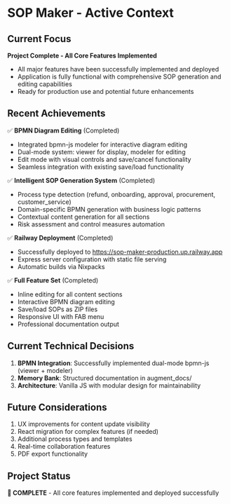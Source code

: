 # SOP Maker - Active Context

## Current Focus
**Project Complete - All Core Features Implemented**
- All major features have been successfully implemented and deployed
- Application is fully functional with comprehensive SOP generation and editing capabilities
- Ready for production use and potential future enhancements

## Recent Achievements
✅ **BPMN Diagram Editing** (Completed)
- Integrated bpmn-js modeler for interactive diagram editing
- Dual-mode system: viewer for display, modeler for editing
- Edit mode with visual controls and save/cancel functionality
- Seamless integration with existing save/load functionality

✅ **Intelligent SOP Generation System** (Completed)
- Process type detection (refund, onboarding, approval, procurement, customer_service)
- Domain-specific BPMN generation with business logic patterns
- Contextual content generation for all sections
- Risk assessment and control measures automation

✅ **Railway Deployment** (Completed)
- Successfully deployed to https://sop-maker-production.up.railway.app
- Express server configuration with static file serving
- Automatic builds via Nixpacks

✅ **Full Feature Set** (Completed)
- Inline editing for all content sections
- Interactive BPMN diagram editing
- Save/load SOPs as ZIP files
- Responsive UI with FAB menu
- Professional documentation output

## Current Technical Decisions
1. **BPMN Integration**: Successfully implemented dual-mode bpmn-js (viewer + modeler)
2. **Memory Bank**: Structured documentation in augment_docs/
3. **Architecture**: Vanilla JS with modular design for maintainability

## Future Considerations
1. UX improvements for content update visibility
2. React migration for complex features (if needed)
3. Additional process types and templates
4. Real-time collaboration features
5. PDF export functionality

## Project Status
**🎉 COMPLETE** - All core features implemented and deployed successfully
